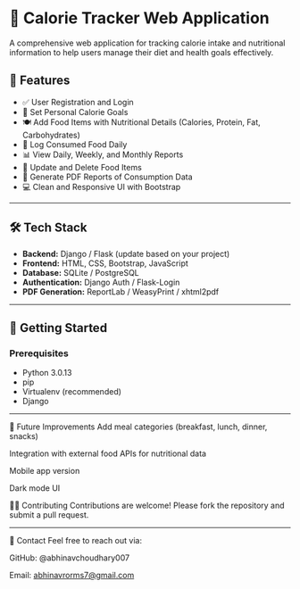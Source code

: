 # 🥗 Calorie Tracker Web Application

A comprehensive web application for tracking calorie intake and nutritional information to help users manage their diet and health goals effectively.

## 🔑 Features

- ✅ User Registration and Login
- 🎯 Set Personal Calorie Goals
- 🍽️ Add Food Items with Nutritional Details (Calories, Protein, Fat, Carbohydrates)
- 📅 Log Consumed Food Daily
- 📊 View Daily, Weekly, and Monthly Reports
- 📝 Update and Delete Food Items
- 📄 Generate PDF Reports of Consumption Data
- 💻 Clean and Responsive UI with Bootstrap

---

## 🛠️ Tech Stack

- **Backend:** Django / Flask (update based on your project)
- **Frontend:** HTML, CSS, Bootstrap, JavaScript
- **Database:** SQLite / PostgreSQL
- **Authentication:** Django Auth / Flask-Login
- **PDF Generation:** ReportLab / WeasyPrint / xhtml2pdf

---

## 🚀 Getting Started

### Prerequisites

- Python 3.0.13
- pip
- Virtualenv (recommended)
- Django

  
----
📌 Future Improvements
Add meal categories (breakfast, lunch, dinner, snacks)

Integration with external food APIs for nutritional data

Mobile app version

Dark mode UI

🧑‍💻 Contributing
Contributions are welcome! Please fork the repository and submit a pull request.

------

📧 Contact
Feel free to reach out via:

GitHub: @abhinavchoudhary007

Email: abhinavrorms7@gmail.com
